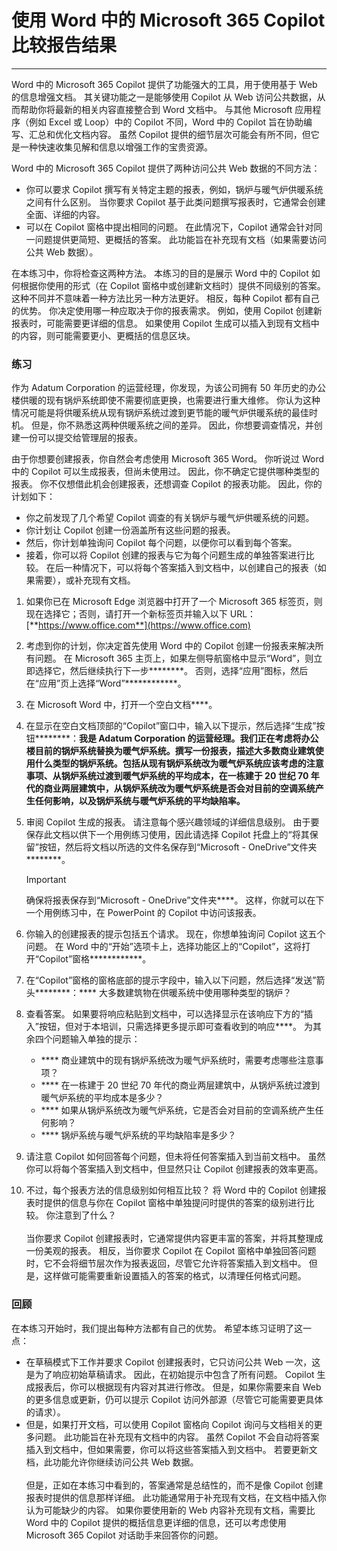 # 使用 Word 中的 Microsoft 365 Copilot 比较报告结果
---
Word 中的 Microsoft 365 Copilot 提供了功能强大的工具，用于使用基于 Web 的信息增强文档。 其关键功能之一是能够使用 Copilot 从 Web 访问公共数据，从而帮助你将最新的相关内容直接整合到 Word 文档中。 与其他 Microsoft 应用程序（例如 Excel 或 Loop）中的 Copilot 不同，Word 中的 Copilot 旨在协助编写、汇总和优化文档内容。 虽然 Copilot 提供的细节层次可能会有所不同，但它是一种快速收集见解和信息以增强工作的宝贵资源。 

Word 中的 Microsoft 365 Copilot 提供了两种访问公共 Web 数据的不同方法：

- 你可以要求 Copilot 撰写有关特定主题的报表，例如，锅炉与暖气炉供暖系统之间有什么区别。 当你要求 Copilot 基于此类问题撰写报表时，它通常会创建全面、详细的内容。
- 可以在 Copilot 窗格中提出相同的问题。 在此情况下，Copilot 通常会针对同一问题提供更简短、更概括的答案。 此功能旨在补充现有文档（如果需要访问公共 Web 数据）。

在本练习中，你将检查这两种方法。 本练习的目的是展示 Word 中的 Copilot 如何根据你使用的形式（在 Copilot 窗格中或创建新文档时）提供不同级别的答案。 这种不同并不意味着一种方法比另一种方法更好。 相反，每种 Copilot 都有自己的优势。 你决定使用哪一种应取决于你的报表需求。 例如，使用 Copilot 创建新报表时，可能需要更详细的信息。 如果使用 Copilot 生成可以插入到现有文档中的内容，则可能需要更小、更概括的信息区块。

### 练习

作为 Adatum Corporation 的运营经理，你发现，为该公司拥有 50 年历史的办公楼供暖的现有锅炉系统即使不需要彻底更换，也需要进行重大维修。 你认为这种情况可能是将供暖系统从现有锅炉系统过渡到更节能的暖气炉供暖系统的最佳时机。 但是，你不熟悉这两种供暖系统之间的差异。 因此，你想要调查情况，并创建一份可以提交给管理层的报表。

由于你想要创建报表，你自然会考虑使用 Microsoft 365 Word。 你听说过 Word 中的 Copilot 可以生成报表，但尚未使用过。 因此，你不确定它提供哪种类型的报表。 你不仅想借此机会创建报表，还想调查 Copilot 的报表功能。 因此，你的计划如下：

- 你之前发现了几个希望 Copilot 调查的有关锅炉与暖气炉供暖系统的问题。
- 你计划让 Copilot 创建一份涵盖所有这些问题的报表。
- 然后，你计划单独询问 Copilot 每个问题，以便你可以看到每个答案。
- 接着，你可以将 Copilot 创建的报表与它为每个问题生成的单独答案进行比较。 在后一种情况下，可以将每个答案插入到文档中，以创建自己的报表（如果需要），或补充现有文档。<br>

1. 如果你已在 Microsoft Edge 浏览器中打开了一个 Microsoft 365 标签页，则现在选择它；否则，请打开一个新标签页并输入以下 URL：[**https://www.office.com**](https://www.office.com)
1. 考虑到你的计划，你决定首先使用 Word 中的 Copilot 创建一份报表来解决所有问题。 在 Microsoft 365 主页上，如果左侧导航窗格中显示“Word”，则立即选择它，然后继续执行下一步********。 否则，选择“应用”图标，然后在“应用”页上选择“Word”************。
1. 在 Microsoft Word 中，打开一个空白文档****。
1. 在显示在空白文档顶部的“Copilot”窗口中，输入以下提示，然后选择“生成”按钮********：**我是 Adatum Corporation 的运营经理。我们正在考虑将办公楼目前的锅炉系统替换为暖气炉系统。撰写一份报表，描述大多数商业建筑使用什么类型的锅炉系统。包括从现有锅炉系统改为暖气炉系统应该考虑的注意事项、从锅炉系统过渡到暖气炉系统的平均成本，在一栋建于 20 世纪 70 年代的商业两层建筑中，从锅炉系统改为暖气炉系统是否会对目前的空调系统产生任何影响，以及锅炉系统与暖气炉系统的平均缺陷率。**
1. 审阅 Copilot 生成的报表。 请注意每个感兴趣领域的详细信息级别。 由于要保存此文档以供下一个用例练习使用，因此请选择 Copilot 托盘上的“将其保留”按钮，然后将文档以所选的文件名保存到“Microsoft - OneDrive”文件夹********。

    > [!IMPORTANT]
    >  确保将报表保存到“Microsoft - OneDrive”文件夹****。 这样，你就可以在下一个用例练习中，在 PowerPoint 的 Copilot 中访问该报表。

1. 你输入的创建报表的提示包括五个请求。 现在，你想单独询问 Copilot 这五个问题。 在 Word 中的“开始”选项卡上，选择功能区上的“Copilot”，这将打开“Copilot”窗格************。
1. 在“Copilot”窗格的窗格底部的提示字段中，输入以下问题，然后选择“发送”箭头********：**** 大多数建筑物在供暖系统中使用哪种类型的锅炉？
1. 查看答案。 如果要将响应粘贴到文档中，可以选择显示在该响应下方的“插入”按钮，但对于本培训，只需选择更多提示即可查看收到的响应****。 为其余四个问题输入单独的提示：
    - **** 商业建筑中的现有锅炉系统改为暖气炉系统时，需要考虑哪些注意事项？
    - **** 在一栋建于 20 世纪 70 年代的商业两层建筑中，从锅炉系统过渡到暖气炉系统的平均成本是多少？
    - **** 如果从锅炉系统改为暖气炉系统，它是否会对目前的空调系统产生任何影响？
    - **** 锅炉系统与暖气炉系统的平均缺陷率是多少？
1. 请注意 Copilot 如何回答每个问题，但未将任何答案插入到当前文档中。 虽然你可以将每个答案插入到文档中，但显然只让 Copilot 创建报表的效率更高。
1. 不过，每个报表方法的信息级别如何相互比较？ 将 Word 中的 Copilot 创建报表时提供的信息与你在 Copilot 窗格中单独提问时提供的答案的级别进行比较。 你注意到了什么？ <br><br>当你要求 Copilot 创建报表时，它通常提供内容更丰富的答案，并将其整理成一份美观的报表。 相反，当你要求 Copilot 在 Copilot 窗格中单独回答问题时，它不会将细节层次作为报表返回，尽管它允许将答案插入到文档中。 但是，这样做可能需要重新设置插入的答案的格式，以清理任何格式问题。

### 回顾

在本练习开始时，我们提出每种方法都有自己的优势。 希望本练习证明了这一点：

- 在草稿模式下工作并要求 Copilot 创建报表时，它只访问公共 Web 一次，这是为了响应初始草稿请求。 因此，在初始提示中包含了所有问题。 Copilot 生成报表后，你可以根据现有内容对其进行修改。 但是，如果你需要来自 Web 的更多信息或更新，仍可以提示 Copilot 访问外部源（尽管它可能需要更具体的请求）。
- 但是，如果打开文档，可以使用 Copilot 窗格向 Copilot 询问与文档相关的更多问题。 此功能旨在补充现有文档中的内容。 虽然 Copilot 不会自动将答案插入到文档中，但如果需要，你可以将这些答案插入到文档中。 若要更新文档，此功能允许你继续访问公共 Web 数据。 <br><br>但是，正如在本练习中看到的，答案通常是总结性的，而不是像 Copilot 创建报表时提供的信息那样详细。 此功能通常用于补充现有文档，在文档中插入你认为可能缺少的内容。 如果你要使用新的 Web 内容补充现有文档，需要比 Word 中的 Copilot 提供的概括信息更详细的信息，还可以考虑使用 Microsoft 365 Copilot 对话助手来回答你的问题。
